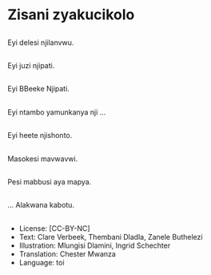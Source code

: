 # Zisani zyakucikolo

##
Eyi delesi njilanvwu.

##
Eyi juzi njipati.

##
Eyi BBeeke Njipati.

##
Eyi ntambo yamunkanya nji ...

##
Eyi heete njishonto.

##
Masokesi mavwavwi.

##
Pesi mabbusi aya mapya.

##
... Alakwana kabotu.

##
* License: [CC-BY-NC]
* Text: Clare Verbeek, Thembani Dladla, Zanele Buthelezi
* Illustration: Mlungisi Dlamini, Ingrid Schechter
* Translation: Chester Mwanza
* Language: toi

